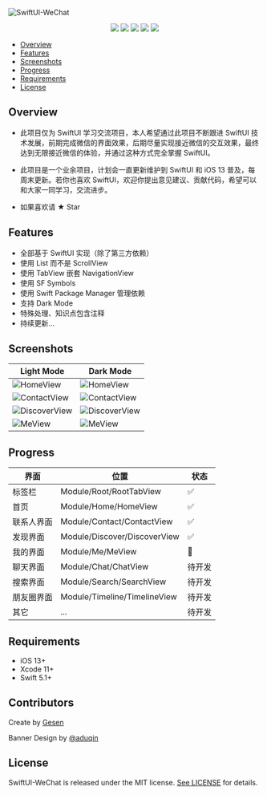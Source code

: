 ![SwiftUI-WeChat](https://github.com/wxxsw/SwiftUI-WeChat/blob/master/Images/logo.png)

<p align="center">
<a href="https://developer.apple.com/swift"><img src="https://img.shields.io/badge/language-Swift%205.1-f48041.svg?style=flat"></a>
<a href="https://developer.apple.com/swiftui"><img src="https://img.shields.io/badge/framework-SwiftUI-blue.svg?style=flat"></a>
<a href="https://developer.apple.com/ios"><img src="https://img.shields.io/badge/platform-iOS%2013%2b-blue.svg?style=flat"></a>
<a href="https://github.com/apple/swift-package-manager"><img src="https://img.shields.io/badge/SPM-compatible-4BC51D.svg?style=flat"></a>
<a href="https://github.com/wxxsw/SwiftUI-WeChat/blob/master/LICENSE"><img src="http://img.shields.io/badge/license-MIT-lightgrey.svg?style=flat"></a>
</p>

- [Overview](#overview)
- [Features](#features)
- [Screenshots](#screenshots)
- [Progress](#progress)
- [Requirements](#requirements)
- [License](#license)

## Overview

- 此项目仅为 SwiftUI 学习交流项目，本人希望通过此项目不断跟进 SwiftUI 技术发展，前期完成微信的界面效果，后期尽量实现接近微信的交互效果，最终达到无限接近微信的体验，并通过这种方式完全掌握 SwiftUI。

- 此项目是一个业余项目，计划会一直更新维护到 SwiftUI 和 iOS 13 普及，每周末更新。若你也喜欢 SwiftUI，欢迎你提出意见建议、贡献代码，希望可以和大家一同学习，交流进步。

- 如果喜欢请 ★ Star

## Features

- 全部基于 SwiftUI 实现（除了第三方依赖）
- 使用 List 而不是 ScrollView
- 使用 TabView 嵌套 NavigationView
- 使用 SF Symbols
- 使用 Swift Package Manager 管理依赖
- 支持 Dark Mode
- 特殊处理、知识点包含注释
- 持续更新...

## Screenshots

Light Mode|Dark Mode
---|---
![HomeView](https://github.com/wxxsw/SwiftUI-WeChat/blob/master/Images/screenshot_home_light.png?1201)|![HomeView](https://github.com/wxxsw/SwiftUI-WeChat/blob/master/Images/screenshot_home_dark.png?1201)
![ContactView](https://github.com/wxxsw/SwiftUI-WeChat/blob/master/Images/screenshot_contact_light.png?1201)|![ContactView](https://github.com/wxxsw/SwiftUI-WeChat/blob/master/Images/screenshot_contact_dark.png?1201)
![DiscoverView](https://github.com/wxxsw/SwiftUI-WeChat/blob/master/Images/screenshot_discover_light.png?1201)|![DiscoverView](https://github.com/wxxsw/SwiftUI-WeChat/blob/master/Images/screenshot_discover_dark.png?1201)
![MeView](https://github.com/wxxsw/SwiftUI-WeChat/blob/master/Images/screenshot_me_light.png?1203)|![MeView](https://github.com/wxxsw/SwiftUI-WeChat/blob/master/Images/screenshot_me_dark.png?1203)

## Progress

界面|位置|状态
---|---|---
标签栏|Module/Root/RootTabView|✅
首页|Module/Home/HomeView|✅
联系人界面|Module/Contact/ContactView|✅
发现界面|Module/Discover/DiscoverView|✅
我的界面|Module/Me/MeView|🔨
聊天界面|Module/Chat/ChatView|待开发
搜索界面|Module/Search/SearchView|待开发
朋友圈界面|Module/Timeline/TimelineView|待开发
其它|...|待开发

## Requirements

- iOS 13+
- Xcode 11+
- Swift 5.1+

## Contributors

Create by [Gesen](https://github.com/wxxsw)

Banner Design by [@aduqin](https://dribbble.com/aduqin)

## License

SwiftUI-WeChat is released under the MIT license. [See LICENSE](https://github.com/wxxsw/SwiftUI-WeChat/blob/master/LICENSE) for details.
